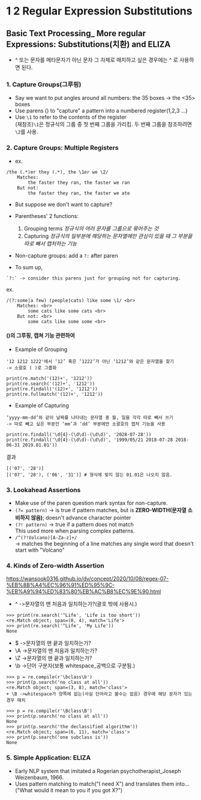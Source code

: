 # 1 2 Regular Expression Substitutions
## Basic Text Processing_ More regular Expressions: Substitutions(치환) and ELIZA
+ ^ 또는 문자를 메타문자가 아닌 문자 그 자체로 매치하고 싶은 경우에는 \^ 로 사용하면 된다.

### 1. Capture Groups(그루핑)
+ Say we want to put angles around all numbers: the 35 boxes -> the <35> boxes
+ Use parens () to "capture" a pattern into a numbered register(1,2,3 ...)
+ Use `\1` to refer to the contents of the register <br>
(재참조)`\1`은 정규식의 그룹 중 첫 번째 그룹을 가리킴. 두 번째 그룹을 참조하려면 `\2`를 사용.

### 2. Capture Groups: Multiple Registers
+ ex. <br>
```
/the (.*)er they (.*), the \1er we \2/ 
	Matches: 
		the faster they ran, the faster we ran 
	But not: 
		the faster they ran, the faster we ate 
```
+ But suppose we don't want to capture?
+ Parentheses' 2 functions: 
	1) Grouping terms _정규식의 여러 문자를 그룹으로 묶어주는 것_
	2) Capturing _정규식의 일부분에 해당하는 문자열에만 관심이 있을 때 그 부분을 따로 빼서 캡처하는 기능_

+ Non-capture groups: add a `?:` after paren
+ To sum up, 
```
`?:` -> consider this parens just for grouping not for capturing.
```
ex.
```
/(?:some|a few) (people|cats) like some \1/ <br>
	Matches: <br>
		some cats like some cats <br>
	But not: <br>
		some cats like some some <br>
```

#### ()의 그루핑, 캡쳐 기능 관련하여
+ Example of Grouping 
```
'12 1212 1222'에서 ‘12’ 혹은 ‘1222’가 아닌 ‘1212’와 같은 문자열을 찾기 
-> 소괄호 ( )로 그룹화

print(re.match('(12)+', '1212'))
print(re.search('(12)+', '1212'))
print(re.findall('(12)+', '1212'))
print(re.fullmatch('(12)+', '1212'))
```
+ Example of Capturing
```
‘yyyy-mm-dd’와 같이 날짜를 나타내는 문자열 중 월, 일을 각각 따로 빼서 쓰기
-> 따로 빼고 싶은 부분인 ‘mm’과 ‘dd’ 부분에만 소괄호의 캡처 기능을 사용

print(re.findall('\d{4}-(\d\d)-(\d\d)', '2028-07-28'))
print(re.findall('\d{4}-(\d\d)-(\d\d)', '1999/05/21 2018-07-28 2018-06-31 2019.01.01'))
```
결과
```
[('07', '28')]
[('07', '28'), ('06', '31')] # 형식에 맞지 않는 01.01은 나오지 않음.
```
### 3. Lookahead Assertions
+ Make use of the paren question mark syntax for non-capture.
+ `(?= pattern)` -> is true if pattern matches, but is **ZERO-WIDTH(문자열 소비하지 않음)**; doesn't advance character pointer
+ `(?! pattern)` -> true if a pattern does not match <br>
This used more when parsing complex patterns.
+ `/^(?!Volcano)[A-Za-z]+/` <br>
-> matches the beginning of a line matches any single word that doesn't start with "Volcano"

### 4. Kinds of Zero-width Assertion
https://wansook0316.github.io/dv/concept/2020/10/08/regex-07-%EB%8B%A4%EC%96%91%ED%95%9C-%EB%A9%94%ED%83%80%EB%AC%B8%EC%9E%90.html
+ ^	->문자열의 맨 처음과 일치하는가?(괄호 밖에 사용시.)	 
```
>>> print(re.search('^Life', 'Life is too short'))
<re.Match object; span=(0, 4), match='Life'>
>>> print(re.search('^Life', 'My Life'))
None
```
+ $	->문자열의 맨 끝과 일치하는가?	 
+ \A ->문자열의 맨 처음과 일치하는가?	 
+ \Z ->문자열의 맨 끝과 일치하는가?	 
+ \b ->단어 구분자(보통 whitespace_공백으로 구분됨.)
```	
>>> p = re.compile(r'\bclass\b')
>>> print(p.search('no class at all'))
<re.Match object; span=(3, 8), match='class'> 
+ \B ->whitespace가 양쪽에 없는(사실 단어라고 볼수는 없음) 경우에 해당 문자가 있는 경우 매치
```
```
>>> p = re.compile(r'\Bclass\B')
>>> print(p.search('no class at all'))
None
>>> print(p.search('the declassified algorithm'))
<re.Match object; span=(6, 11), match='class'>
>>> print(p.search('one subclass is'))
None
```


### 5. Simple Application: ELIZA
+ Early NLP system that imitated a Rogerian psychotherapist_Joseph Weizenbaum, 1966.
+ Uses pattern matching to match("I need X") and translates them into...("What would it mean to you if you got X?")

